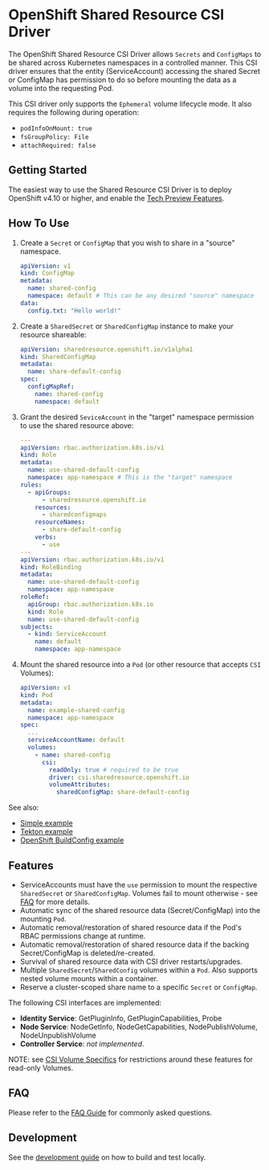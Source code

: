 # OpenShift Shared Resource CSI Driver

The OpenShift Shared Resource CSI Driver allows `Secrets` and `ConfigMaps` to be
shared across Kubernetes namespaces in a controlled manner. This CSI driver
ensures that the entity (ServiceAccount) accessing the shared Secret or ConfigMap
has permission to do so before mounting the data as a volume into the requesting
Pod.

This CSI driver only supports the `Ephemeral` volume lifecycle mode.
It also requires the following during operation:

- `podInfoOnMount: true`
- `fsGroupPolicy: File`
- `attachRequired: false`

## Getting Started

The easiest way to use the Shared Resource CSI Driver is to deploy OpenShift
v4.10 or higher, and enable the
[Tech Preview Features](https://docs.openshift.com/container-platform/latest/post_installation_configuration/cluster-tasks.html#post-install-tp-tasks).

## How To Use

1. Create a `Secret` or `ConfigMap` that you wish to share in a "source" namespace.

   ```yaml
   apiVersion: v1
   kind: ConfigMap
   metadata:
     name: shared-config
     namespace: default # This can be any desired "source" namespace
   data:
     config.txt: "Hello world!"
   ```

2. Create a `SharedSecret` or `SharedConfigMap` instance to make your resource shareable:

   ```yaml
   apiVersion: sharedresource.openshift.io/v1alpha1
   kind: SharedConfigMap
   metadata:
     name: share-default-config
   spec:
     configMapRef:
       name: shared-config
       namespace: default
   ```

3. Grant the desired `SeviceAccount` in the "target" namespace permission to use the shared resource above:

   ```yaml
   ---
   apiVersion: rbac.authorization.k8s.io/v1
   kind: Role
   metadata:
     name: use-shared-default-config
     namespace: app-namespace # This is the "target" namespace
   rules:
     - apiGroups:
         - sharedresource.openshift.io
       resources:
         - sharedconfigmaps
       resourceNames:
         - share-default-config
       verbs:
         - use
   ---
   apiVersion: rbac.authorization.k8s.io/v1
   kind: RoleBinding
   metadata:
     name: use-shared-default-config
     namespace: app-namespace
   roleRef:
     apiGroup: rbac.authorization.k8s.io
     kind: Role
     name: use-shared-default-config
   subjects:
     - kind: ServiceAccount
       name: default
       namespace: app-namespace
   ```

4. Mount the shared resource into a `Pod` (or other resource that accepts `CSI` Volumes):

   ```yaml
   apiVersion: v1
   kind: Pod
   metadata:
     name: example-shared-config
     namespace: app-namespace
   spec:
     ...
     serviceAccountName: default
     volumes:
       - name: shared-config
         csi:
           readOnly: true # required to be true
           driver: csi.sharedresource.openshift.io
           volumeAttributes:
             sharedConfigMap: share-default-config
   ```

See also:

- [Simple example](docs/simple-example.md)
- [Tekton example](docs/tekton-example.md)
- [OpenShift BuildConfig example](docs/build-with-rhel-entitlements.md)

## Features

- ServiceAccounts must have the `use` permission to mount the respective
  `SharedSecret` or `SharedConfigMap`. Volumes fail to mount otherwise - see 
  [FAQ](docs/faq.md) for more details.
- Automatic sync of the shared resource data (Secret/ConfigMap) into the mounting
  `Pod`.
- Automatic removal/restoration of shared resource data if the Pod's RBAC
  permissions change at runtime.
- Automatic removal/restoration of shared resource data if the backing
  Secret/ConfigMap is deleted/re-created.
- Survival of shared resource data with CSI driver restarts/upgrades.
- Multiple `SharedSecret`/`SharedConfig` volumes within a `Pod`. Also supports
  nested volume mounts within a container.
- Reserve a cluster-scoped share name to a specific `Secret` or `ConfigMap`.

The following CSI interfaces are implemented:

- **Identity Service**: GetPluginInfo, GetPluginCapabilities, Probe
- **Node Service**: NodeGetInfo, NodeGetCapabilities, NodePublishVolume, NodeUnpublishVolume
- **Controller Service**: _not implemented_.

NOTE: see [CSI Volume Specifics](docs/csi.md) for restrictions around these features for read-only Volumes.

## FAQ

Please refer to the [FAQ Guide](docs/faq.md) for commonly asked questions.

## Development

See the [development guide](docs/local-development.md) on how to build and test locally.
